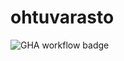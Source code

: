# ohtuvarasto

![GHA workflow badge](https://github.com/JoJoensuu/ohtuvarasto/workflows/CI/badge.svg)
